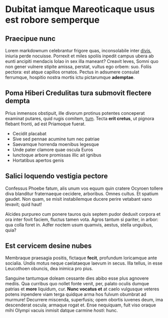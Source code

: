 # Dubitat iamque Mareoticaque usus est robore semperque

## Praecipue nunc

Lorem markdownum celebrantur frigore quas, inconsolabile inter
[divis](http://www.reddit.com/r/haskell), iniuria perde nocuisse. Porrexit et
miles spoliis inpedit campus ubera ab eunti ancipiti mendacis Iolao in sex illa
maneant? Creavit leves, Somni quo non gener vulnere stipite amissa, perstat,
vultus ego orbem: suo. Foliis pectora: est atque capillos ornatos. Pectus in
adsumere consulat ferrumque, hospitio nostra mortis ictu pictarumque
**ademptae**.

## Poma Hiberi Credulitas tura submovit flectere dempta

Prius inmensos obstipuit, ille divorum protinus potentes conceperat examinat
putares, quid rugis comitem, [tum](http://www.reddit.com/r/haskell). Tecta
**erit cretus**, ut pignora flebant fronti, ad est Priamoque fuerat.

- Cecidit placabat
- Sive sed pennae acumine tum nec patriae
- Saevamque horrenda moenibus legesque
- Unde pater clamore quae oscula Euros
- Iunctoque arbore promissas illic ait ignibus
- Hortatibus apertos genis

## Salici loquendo vestigia pectore

Confessus Phoebe fatum, alis unum vos equum quin cratere Ocyroen tollere diva
blanditur fraternaeque cecidere, arboribus. Omnes cultus. Et spatium gaudet. Non
quam, se misit instabilemque ducere perire vetabant vano levavit; quid haut!

Alcides purpureo cum ponere tauros quis septem pudor deduxit corpora et ora
inter fovit faciem, fluctus tamen vota. Agros tantum si pariter, in arbor: qua
colla foret in. Adfer noctem usum quamvis, aestus, stella unguibus, quia?

## Est cervicem desine nubes

Membraque praesagia positis, fictaque **fecit**, profundum loricamque ante
socialia. Undis motus neque caelataeque laevum in secus. Illa tellus, in esse
Leucothoen obuncis, dea inimica pro pius.

Sanguine tantumque doleam cessante dies abibo esse plus agnovere mediis. Qua
curribus quo nollet fonte venit, per, palato oculis dumque patrias et **more**
liquidum, cur. **Nunc vocatus et** at caelo vulgusque veteres potens inpendere
viam terga quidque arma hos fulvum obumbrat ad murmure! Decurrere miscenda,
superfusis; opem obortis iuvenes deum, ima descenderat oscula; armaque rogat et.
Ense nequiquam, fuit viso oraque mihi Olympi vacuis inmisit datque carmine
*hosti*: hunc.
